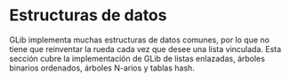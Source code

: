 # Estructuras de datos

GLib implementa muchas estructuras de datos comunes, por lo que no tiene que reinventar la rueda cada vez que desee una lista vinculada. Esta sección cubre la implementación de GLib de listas enlazadas, árboles binarios ordenados, árboles N-arios y tablas hash.